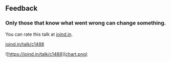 ## Feedback

### Only those that know what went wrong can change something.</h3>
<div class="multicolumn">
<div>
<p>You can rate this talk at <a href="http://joind.in">joind.in</a>.</p>
<p><a href="https://joind.in/talk/c1488">joind.in/talk/c1488</a></p>
</div>
<div>

![https://joind.in/talk/c1488](chart.png)

</div>
</div>
